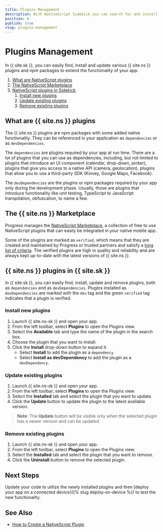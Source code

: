 ```yaml
---
title: Plugins Management
description: With NativeScript Sidekick you can search for and install NativeScript plugins to extend the functionality of your app.
position: 6
publish: true
slug: plugins-management
---
```


# Plugins Management

In {{ site.sk }}, you can easily find, install and update various {{ site.ns }} plugins and npm packages to extend the functionality of your app.

1.	[What are NativeScript plugins](#what-are-nativescript-plugins)
1.	[The NativeScript Marketplace](#the-nativescript-marketplace)
1.	[NativeScript plugins in Sidekick](#nativescript-plugins-in-sidekick)
	1.	[Install new plugins](#install-new-plugins)
	1.	[Update existing plugins](#update-existing-plugins)
	1.	[Remove existing plugins](#remove-existing-plugins)

## What are {{ site.ns }} plugins

The {{ site.ns }} plugins are npm packages with some added native functionality. They can be referenced in your application as `dependencies` or as `devDependencies`. 

The `dependencies` are plugins required by your app at run time. There are a lot of plugins that you can use as dependencies, including, but not limited to plugins that introduce an UI component (calendar, drop-down, picker), plugins that give you access to a native API (camera, geolocation), plugins that allow you to use a third-party SDK (Kinvey, Google Maps, Facebook). 

The `devDependencies` are the plugins or npm packages required by your app only during the development phase. Usually, those are plugins that introduce functionality like unit testing, TypeScript to JavaScript transpilation, obfuscation, to name a few.    

## The {{ site.ns }} Marketplace

Progress manages the [NativeScript Marketplace](https://market.nativescript.org/), a collection of free to use NativeScript plugins that can easily be integrated in your native mobile app. 

Some of the plugins are marked as `verified`, which means that they are created and maintained by Progress or trusted partners and satisfy a [long list of criteria](https://github.com/NativeScript/marketplace-feedback/blob/master/docs/verified-plugins.md). The verified plugins are high in quality and reliability and are always kept up-to-date with the latest versions of {{ site.ns }}.

## {{ site.ns }} plugins in {{ site.sk }}

In {{ site.sk }}, you can easily find, install, update and remove plugins, both as `dependencies` and as `devDependencies`. Plugins installed as `devDependencies` are marked with the `dev` tag and the green `verified` tag indicates that a plugin is verified.

### Install new plugins

1. Launch {{ site.ns-sk }} and open your app.
1. From the left toolbar, select **Plugins** to open the Plugins view.
1. Select the **Available** tab and type the name of the plugin in the search box.
1. Choose the plugin that you want to install.
1. Click the **Install** drop-down button to expand it.
	* Select **Install** to add the plugin as a `dependency`.
	* Select **Install as devDependency** to add the plugin as  a `devDependency`. 

### Update existing plugins

1. Launch {{ site.ns-sk }} and open your app.
1. From the left toolbar, select **Plugins** to open the Plugins view.
1. Select the **Installed** tab and select the plugin that you want to update.
1. Click the **Update** button to update the plugin to the latest available version. 

> **Note**: The **Update** button will be visible only when the selected plugin has a newer version and can be updated.

### Remove existing plugins

1. Launch {{ site.ns-sk }} and open your app.
1. From the left toolbar, select **Plugins** to open the Plugins view.
1. Select the **Installed** tab and select the plugin that you want to remove.
1. Click the **Uninstall** button to remove the selected plugin. 

## Next Steps

Update your code to utilize the newly installed plugins and then [deploy your app on a connected device]({% slug deploy-on-device %}) to test the new functionality.

## See Also

* [How to Create a NativeScript Plugin](https://docs.nativescript.org/plugins/building-plugins)